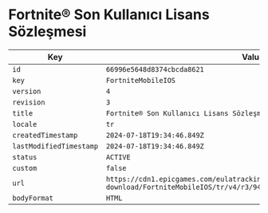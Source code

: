 # Fortnite® Son Kullanıcı Lisans Sözleşmesi

| Key | Value |
| --- | ----- |
| `id` | `66996e5648d8374cbcda8621` |
| `key` | `FortniteMobileIOS` |
| `version` | `4` |
| `revision` | `3` |
| `title` | `Fortnite® Son Kullanıcı Lisans Sözleşmesi` |
| `locale` | `tr` |
| `createdTimestamp` | `2024-07-18T19:34:46.849Z` |
| `lastModifiedTimestamp` | `2024-07-18T19:34:46.849Z` |
| `status` | `ACTIVE` |
| `custom` | `false` |
| `url` | `https://cdn1.epicgames.com/eulatracking-download/FortniteMobileIOS/tr/v4/r3/940d76dab05655db67cb1923055bdcad.pdf` |
| `bodyFormat` | `HTML` |
